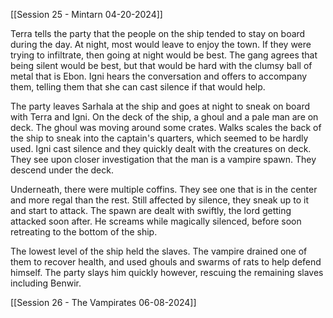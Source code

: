 [[Session 25 - Mintarn 04-20-2024]]

Terra tells the party that the people on the ship tended to stay on board during the day. At night, most would leave to enjoy the town. If they were trying to infiltrate, then going at night would be best. The gang agrees that being silent would be best, but that would be hard with the clumsy ball of metal that is Ebon. Igni hears the conversation and offers to accompany them, telling them that she can cast silence if that would help.

The party leaves Sarhala at the ship and goes at night to sneak on board with Terra and Igni. On the deck of the ship, a ghoul and a pale man are on deck. The ghoul was moving around some crates. Walks scales the back of the ship to sneak into the captain's quarters, which seemed to be hardly used. Igni cast silence and they quickly dealt with the creatures on deck. They see upon closer investigation that the man is a vampire spawn. They descend under the deck.

Underneath, there were multiple coffins. They see one that is in the center and more regal than the rest. Still affected by silence, they sneak up to it and start to attack. The spawn are dealt with swiftly, the lord getting attacked soon after. He screams while magically silenced, before soon retreating to the bottom of the ship.

The lowest level of the ship held the slaves. The vampire drained one of them to recover health, and used ghouls and swarms of rats to help defend himself. The party slays him quickly however, rescuing the remaining slaves including Benwir. 

[[Session 26 - The Vampirates 06-08-2024]]